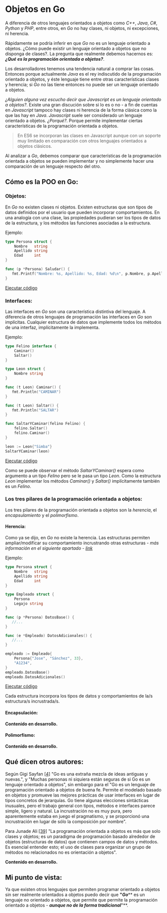 # Objetos en Go

A diferencia de otros lenguajes orientados a objetos como _C++_, _Java_, _C\#_, _Python_ y _PHP_, entre otros, en _Go_ no hay clases, ni objetos, ni excepciones, ni herencia.

Rápidamente se podría inferir en que _Go_ no es un lenguaje orientado a objetos. ¿Cómo puede existir un lenguaje orientado a objetos que no disponga de clases?. La pregunta que realmente debemos hacernos es: _**¿Qué es la programación orientada a objetos?**_.

Los desarrolladores tenemos una tendencia natural a comprar las cosas. Entonces porque actualmente _Java_ es el rey indiscutido de la programación orientado a objetos, y éste lenguaje tiene entre otras características clases y herencia; si _Go_ no las tiene entonces no puede ser un lenguaje orientado a objetos.

_¿Alguien alguna vez escucho decir que _Javascript_ es un lenguaje orientado a objetos?_. Existe una gran discución sobre si lo es o no - a fin de cuentas en _Javascript_ tampoco hay clases ni herencia de la forma clásica como la que las hay en _Java_. _Javascript_ suele ser considerado un lenguaje orientado a objetos. _¿Porqué?_. Porque permite implementar ciertas características de la programación orientada a objetos.

> En ES6 se incorporan las clases en Javascript aunque con un soporte muy limitado en comparación con otros lenguajes orientados a objetos clásicos.

Al analizar a _Go_, debemos comparar que características de la programación orientada a objetos se pueden implementar y no simplemente hacer una comparación de un lenguaje respecto del otro.

## Cómo es la POO en Go:

### Objetos:

En _Go_ no existen clases ni objetos. Existen estructuras que son tipos de datos definidos por el usuario que pueden incorporar comportamientos. En una analogía con una clase, las propiedades pudieran ser los tipos de datos de la estructura, y los métodos las funciones asociadas a la estructura.

Ejemplo:

```go
type Persona struct {
    Nombre   string
    Apellido string
    Edad     int
}

func (p *Persona) Saludar() {
   fmt.Printf("Nombre: %s, Apellido: %s, Edad: %d\n", p.Nombre, p.Apellido, p.Edad)
}
```

[Ejecutar código](https://play.golang.org/p/3uoR7qRs9eV)

### Interfaces:

Las interfaces en _Go_ son una característica distintiva del lenguaje. A diferencia de otros lenguajes de programación las interfaces en _Go_ son implícitas. Cualquier estructura de datos que implemente todos los métodos de una interfaz, implícitamente la implementa.

Ejemplo:

```go
type Felino interface {
    Caminar()
    Saltar()
}

type Leon struct {
    Nombre string
}

func (t Leon) Caminar() {
   fmt.Println("CAMINAR")
}

func (t Leon) Saltar() {
   fmt.Println("SALTAR")
}

func SaltarYCaminar(felino Felino) {
    felino.Saltar()
    felino.Caminar()
}

leon := Leon{"Simba"}
SaltarYCaminar(leon)
```

[Ejecutar código](https://play.golang.org/p/MD6D893_1KB)

Como se puede observar el método _SaltarYCaminar()_ espera como argumento a un tipo _Felino_ pero se le pasa un tipo _Leon_. Como la estructura _Leon_ implementar los métodos _Caminar()_ y _Saltar()_ implícitamente también es un _Felino_.

### Los tres pilares de la programación orientada a objetos:

Los tres pilares de la programación orientada a objetos son la _herencia_, el _encapsulamiento_ y el _polimorfismo_.

#### Herencia:

Como ya se dijo, en _Go_ no existe la herencia. Las estructuras permiten ampliar/modificar su comportamiento incrustrando otras estructuras - _más información en el siguiente apartado - [link](composicion.md)_

Ejemplo:

```go
type Persona struct {
    Nombre   string
    Apellido string
    Edad     int
}

type Empleado struct {
    Persona
    Legajo string
}

func (p *Persona) DatosBase() {
   //...
}

func (e *Empleado) DatosAdicionales() {
   //...
}

empleado := Empleado{
    Persona{"Jose", "Sánchez", 33},
    "A1234",
}
empleado.DatosBase()
empleado.DatosAdicionales()

```

[Ejecutar código](https://play.golang.org/p/oW83TcMCzHp)

Cada estructura incorpora los tipos de datos y comportamientos de la/s estructura/s incrustrada/s.

#### Encapsulación:

**Contenido en desarrollo.**

#### Polimorfismo:

**Contenido en desarrollo.**

## Qué dicen otros autores:

Según Gigi Sayfan [\[4\]](recursos.md) "Go es una extraña mezcla de ideas antiguas y nuevas.", y "Muchas personas ni siquiera están seguras de si Go es un lenguaje orientado a objetos", sin embargo para el "Go es un lenguaje de programación orientado a objetos de buena fe. Permite el modelado basado en objetos y promueve las mejores prácticas de usar interfaces en lugar de tipos concretos de jerarquías. Go tiene algunas elecciones sintácticas inusuales, pero el trabajo general con tipos, métodos e interfaces parece simple, ligero y natural. La incrustración no es muy pura, pero aparentemente estaba en juego el pragmatismo, y se proporcionó una incrustración en lugar de sólo la composición por nombre".

Para Junade Ali [\[39\]](recursos.md) "La programación orientada a objetos es más que solo clases y objetos; es un paradigma de programación basado alrededor de objetos (estructuras de datos) que contienen campos de datos y métodos. Es esencial entender esto; el uso de clases para organizar un grupo de métodos no relacionados no es orientación a objetos". 

**Contenido en desarrollo.**

## Mi punto de vista:

Ya que existen otros lenguajes que permiten programar orientado a objetos sin ser realmente orientados a objetos puedo decir que **"**_**Go**_** es un lenguaje no orientado a objetos, que permite que permite la programación orientado a objetos - **_**aunque no de la forma tradicional**_**"**.

